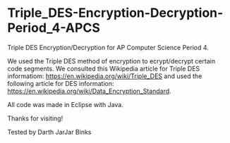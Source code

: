 # Triple_DES-Encryption-Decryption-Period_4-APCS
Triple DES Encryption/Decryption for AP Computer Science Period 4.

We used the Triple DES method of encryption to ecrypt/decrypt certain code segments. 
We consulted this Wikipedia article for Triple DES informatiom: https://en.wikipedia.org/wiki/Triple_DES and used the 
following article for DES information: https://en.wikipedia.org/wiki/Data_Encryption_Standard.

All code was made in Eclipse with Java. 

Thanks for visiting!


Tested by Darth JarJar Binks
